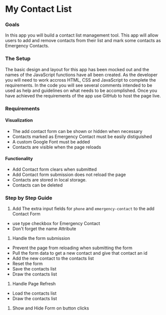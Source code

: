 My Contact List
===============

### Goals
In this app you will build a contact list management tool. This app will allow users to add and remove contacts from their list and mark some contacts as Emergency Contacts. 

### The Setup
The basic design and layout for this app has been mocked out and the names of the JavaScript functions have all been created. As the developer you will need to work accross HTML, CSS and JavaScript to complete the requirements. In the code you will see several comments intended to be used as help and guidelines on what needs to be accomplished. Once you have achieved the requirements of the app use GitHub to host the page live.

### Requirements

#### Visualization
- The add contact form can be shown or hidden when necessary
- Contacts marked as Emergency Contact must be easily distiguished
- A custom Google Font must be added
- Contacts are visible when the page reloads

#### Functionality 
- Add Contact form clears when submitted
- Add Contact form submission does not reload the page 
- Contacts are stored in local storage. 
- Contacts can be deleted


### Step by Step Guide

1. Add The extra input fields for `phone` and `emergency-contact` to the add Contact Form
  - use type checkbox for Emergency Contact
  - Don't forget the name Attribute
1. Handle the form submission
  - Prevent the page from reloading when submitting the form
  - Pull the form data to get a new contact and give that contact an id
  - Add the new contact to the contacts list
  - Reset the form
  - Save the contacts list
  - Draw the contacts list
1. Handle Page Refresh
  - Load the contacts list
  - Draw the contacts list
1. Show and Hide Form on button clicks
